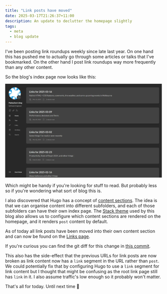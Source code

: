 ```yaml
---
title: "Link posts have moved"
date: 2025-03-17T21:26:37+11:00
description: An update to declutter the homepage slightly
tags:
  - meta
  - blog update
---
```


I've been posting link roundups weekly since late last year. On one hand this has pushed me to actually go through some articles or talks that I've bookmarked. On the other hand I post link roundups way more frequently than any other content.

So the blog's index page now looks like this:

![Blog with a page full of link roundup posts](images/blog-wall-of-links.webp)

Which might be handy if you're looking for stuff to read. But probably less so if you're wondering what sort of blog this is.

I also discovered that Hugo has a concept of [content sections](https://gohugo.io/content-management/sections/). The idea is that we can organise content into different subfolders, and each of those subfolders can have their own index page. The [Stack theme](https://stack.jimmycai.com/config/site#mainsections) used by this blog also allows us to configure which content sections are rendered on the homepage, and it renders `post` content by default.

As of today all link posts have been moved into their own content section and can now be found on the [Links page](/blog/link).

If you're curious you can find the git diff for this change in [this commit](https://github.com/PakkuDon/blog/commit/5afbd9cf81bf73d176c1a4c5297459eeafd955d6).

This also has the side-effect that the previous URLs for link posts are now broken as link content now has a `link` segment in the URL rather than `post`. We could potentially fix that by configuring Hugo to use a `link` segment for link content but I thought that might be confusing as the root link page still has `link` in it. I also assume traffic's low enough so it probably won't matter.

That's all for today. Until next time 👋
